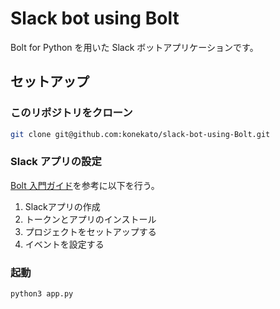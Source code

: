 # Slack bot using Bolt
Bolt for Python を用いた Slack ボットアプリケーションです。

## セットアップ
### このリポジトリをクローン
```bash
git clone git@github.com:konekato/slack-bot-using-Bolt.git
```

### Slack アプリの設定
[Bolt 入門ガイド](https://slack.dev/bolt-python/ja-jp/tutorial/getting-started)を参考に以下を行う。
1. Slackアプリの作成
1. トークンとアプリのインストール
1. プロジェクトをセットアップする
1. イベントを設定する

### 起動
```bash
python3 app.py
```